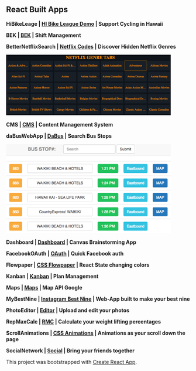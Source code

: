 ## React Built Apps

<b>HiBikeLeage | [HI Bike League Demo](https://github.com/ba5eem/React-StarterPack/tree/HiBikeLeague) | Support Cycling in Hawaii</b>

<b>BEK | [BEK](https://github.com/ba5eem/React-StarterPack/tree/bek) | Shift Management</b>

<b>BetterNetflixSearch | [Netflix Codes](https://github.com/ba5eem/React-StarterPack/tree/betterNetflixSearch) | Discover Hidden Netflix Genres</b>

<img src="https://github.com/ba5eem/React-StarterPack/blob/betterNetflixSearch/img.png" width="450"/>
<br>


<b>CMS | [CMS](https://github.com/ba5eem/React-StarterPack/tree/cms) | Content Management System</b>

<b>daBusWebApp | [DaBus](https://github.com/ba5eem/React-StarterPack/tree/daBusWebApp) | Search Bus Stops</b>

<img src="./bus.png" width="450"/>
<br>

<b>Dashboard | [Dashboard](https://github.com/ba5eem/React-StarterPack/tree/dashboard) | Canvas Brainstorming App</b>

<b>FacebookOAuth | [OAuth](https://github.com/ba5eem/React-StarterPack/tree/facebookOAuth) | Quick Facebook auth </b>

<b>Flowpaper | [CSS Flowpaper](https://github.com/ba5eem/React-StarterPack/tree/flowpaper) | React State changing colors</b>

<b>Kanban | [Kanban](https://github.com/ba5eem/React-StarterPack/tree/kanban) | Plan Management</b>

<b>Maps | [Maps](https://github.com/ba5eem/React-StarterPack/tree/maps) | Map API Google</b>

<b>MyBestNine | [Instagram Best Nine](https://github.com/ba5eem/React-StarterPack/tree/mybestnine) | Web-App built to make your best nine</b>

<b>PhotoEditor | [Editor](https://github.com/ba5eem/React-StarterPack/tree/photoEditor) | Upload and edit your photos</b>

<b>RepMaxCalc | [RMC](https://github.com/ba5eem/React-StarterPack/tree/repMaxCalc) | Calculate your weight lifting percentages</b>

<b>ScrollAnimations | [CSS Animations](https://github.com/ba5eem/React-StarterPack/tree/scrollanimations) | Animations as your scroll down the page</b>

<b>SocialNetwork | [Social](https://github.com/ba5eem/React-StarterPack/tree/socialnetwork) | Bring your friends together</b>



This project was bootstrapped with [Create React App](https://github.com/facebookincubator/create-react-app).